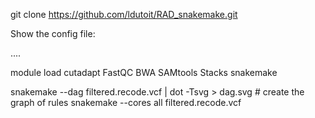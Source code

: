 git clone https://github.com/ldutoit/RAD_snakemake.git

Show the config file:

....

module load cutadapt FastQC BWA SAMtools Stacks snakemake


snakemake --dag filtered.recode.vcf | dot -Tsvg > dag.svg # create the graph of rules 
snakemake --cores all filtered.recode.vcf
